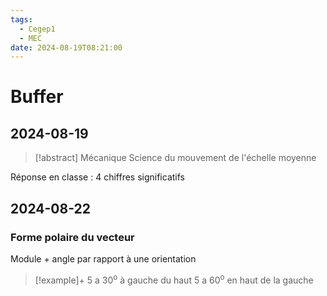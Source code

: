 ```yaml
---
tags:
  - Cegep1
  - MEC
date: 2024-08-19T08:21:00
---
```


# Buffer

## 2024-08-19

> [!abstract] Mécanique
> Science du mouvement de l'échelle moyenne

Réponse en classe : 4 chiffres significatifs

## 2024-08-22

### Forme polaire du vecteur

Module + angle par rapport à une orientation

> [!example]+
> 5 a 30<sup>o</sup> à gauche du haut
> 5 a 60<sup>o</sup> en haut de la gauche
